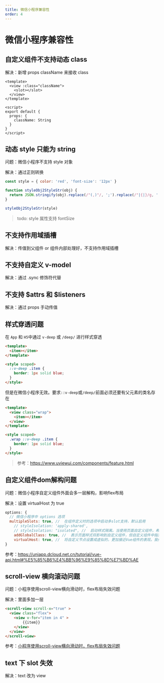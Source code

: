 ```yaml
---
title: 微信小程序兼容性
order: 4
---
```


# 微信小程序兼容性

## 自定义组件不支持动态 class

解决：新增 props className 来接收 class

```vue
<template>
  <view :class="className">
    <slot></slot>
  </view>
</template>

<script>
export default {
  props: {
    className: String
  }
}
</script>
```

## 动态 style 只能为 string

问题：微信小程序不支持 style 对象

解决：通过正则转换

```js
const style = { color: 'red', 'font-size': '12px' }

function styleObj2StyleStr(obj) {
  return JSON.stringify(obj).replace(/"(,)"/, ';').replace(/"|{|}/g, '')
}

styleObj2StyleStr(style)
```

> todo: style 属性支持 fontSize

## 不支持作用域插槽

解决：传值到父组件 or 组件内部处理好，不支持作用域插槽

## 不支持自定义 v-model

解决：通过 .sync 修饰符代替

## 不支持 $attrs 和 $listeners

解决：通过 props 手动传值

## 样式穿透问题

在 `App` 和 `H5`中通过 `v-deep` 或 `/deep/` 进行样式穿透

```html
<template>
  <item></item>
</template>

<style scoped>
  ::v-deep .item {
    border: 1px solid blue;
  }
</style>
```

但是在微信小程序无效。要求`::v-deep`或`/deep/`前面必须还要有父元素的类名存在

```html
<template>
  <view class="wrap">
    <item></item>
  </view>
</template>

<style scoped>
  .wrap ::v-deep .item {
    border: 1px solid blue;
  }
</style>
```

> 参考：https://www.uviewui.com/components/feature.html

## 自定义组件dom解构问题

问题：微信小程序自定义组件外面会多一层解构，影响flex布局

解决：设置 virtualHost 为 true

```js
options: {
  // 微信小程序中 options 选项
  multipleSlots: true, //  在组件定义时的选项中启动多slot支持，默认启用
    // styleIsolation: '​apply-shared​',
    // styleIsolation: "isolated", //  启动样式隔离。当使用页面自定义组件，希望父组件影响子组件样式时可能需要配置。具体配置选项参见：微信小程序自定义组件的样式
    addGlobalClass: true, //  表示页面样式将影响到自定义组件，但自定义组件中指定的样式不会影响页面。这个选项等价于设置 styleIsolation: apply-shared
    virtualHost: true, //  将自定义节点设置成虚拟的，更加接近Vue组件的表现。我们不希望自定义组件的这个节点本身可以设置样式、响应 flex 布局等，而是希望自定义组件内部的第一层节点能够响应 flex 布局或者样式由自定义组件本身完全决定
}
```

参考：https://uniapp.dcloud.net.cn/tutorial/vue-api.html#%E5%85%B6%E4%BB%96%E9%85%8D%E7%BD%AE



## scroll-view 横向滚动问题

问题：小程序使用scroll-view横向滑动时，flex布局失效问题

解决：里面多加一层

```html
<scroll-view scroll-x="true" >
  <view class="flex">
    <view v-for="item in 4" >
        {{item}}
    </view>
  </view>
</scroll-view>
```

参考：[小程序使用scroll-view横向滑动时，flex布局失效问题](https://www.cnblogs.com/dongzhi1111/p/11884000.html)



## text 下 slot 失效

解决：text 改为 view
